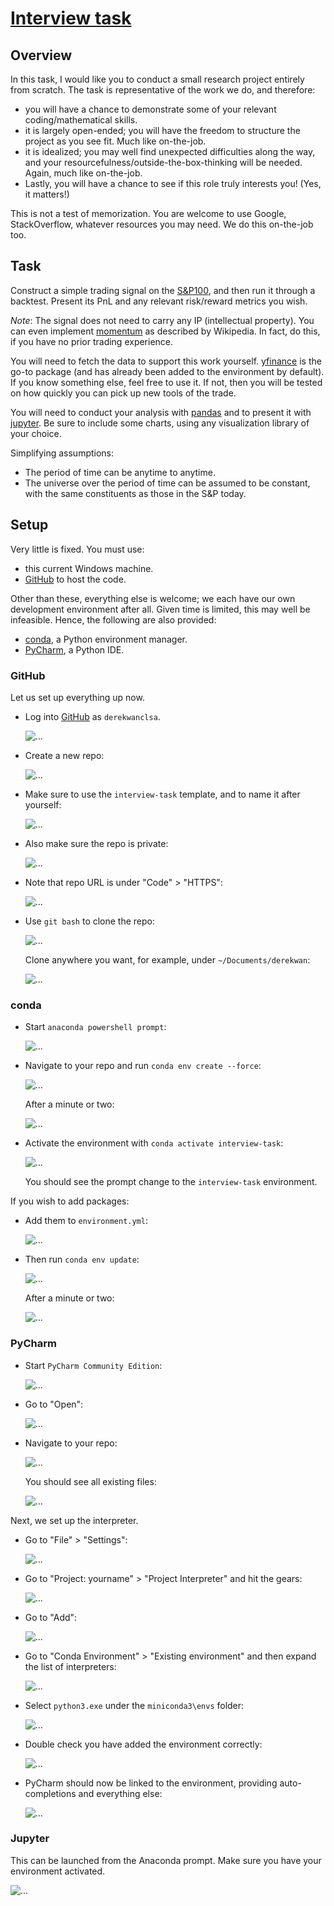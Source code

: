 # [Interview task](https://github.com/derekwanclsa/interview-task)

## Overview
In this task, I would like you to conduct a small research project entirely from scratch. The task is representative of the work we do, and therefore:

- you will have a chance to demonstrate some of your relevant coding/mathematical skills.
- it is largely open-ended; you will have the freedom to structure the project as you see fit. Much like on-the-job.
- it is idealized; you may well find unexpected difficulties along the way, and your resourcefulness/outside-the-box-thinking will be needed. Again, much like on-the-job.
- Lastly, you will have a chance to see if this role truly interests you! (Yes, it matters!)

This is not a test of memorization. You are welcome to use Google, StackOverflow, whatever resources you may need. We do this on-the-job too.

## Task
Construct a simple trading signal on the [S&P100](https://en.wikipedia.org/wiki/S%26P_100), and then run it through a backtest. Present its PnL and any relevant risk/reward metrics you wish.

*Note*: The signal does not need to carry any IP (intellectual property). You can even implement [momentum](https://en.wikipedia.org/wiki/Momentum_(technical_analysis)) as described by Wikipedia. In fact, do this, if you have no prior trading experience.

You will need to fetch the data to support this work yourself. [yfinance](https://github.com/ranaroussi/yfinance) is the go-to package (and has already been added to the environment by default). If you know something else, feel free to use it. If not, then you will be tested on how quickly you can pick up new tools of the trade.

You will need to conduct your analysis with [pandas](https://github.com/pandas-dev/pandas) and to present it with [jupyter](https://github.com/jupyterlab/jupyterlab/). Be sure to include some charts, using any visualization library of your choice.

Simplifying assumptions:

- The period of time can be anytime to anytime.
- The universe over the period of time can be assumed to be constant, with the same constituents as those in the S&P today.

## Setup

Very little is fixed. You must use:

- this current Windows machine.
- [GitHub](https://github.com/) to host the code.

Other than these, everything else is welcome; we each have our own development environment after all. Given time is limited, this may well be infeasible. Hence, the following are also provided:

- [conda](https://docs.conda.io/en/latest/), a Python environment manager.
- [PyCharm](https://www.jetbrains.com/pycharm/), a Python IDE.

### GitHub

Let us set up everything up now.

- Log into [GitHub](https://github.com/) as `derekwanclsa`.
  
  ![...](doc/github-login.png)
  
- Create a new repo:
  
  ![...](doc/new-repository.png)
  
- Make sure to use the `interview-task` template, and to name it after yourself:
  
  ![...](doc/new-repository2.png)

- Also make sure the repo is private:
  
  ![...](doc/new-repository3.png)

- Note that repo URL is under "Code" > "HTTPS":
  
  ![...](doc/new-repository4.png)
  
- Use `git bash` to clone the repo:
  
  ![...](doc/git-bash.png)

  Clone anywhere you want, for example, under `~/Documents/derekwan`:
  
  ![...](doc/clone-repository.png)

### conda

- Start `anaconda powershell prompt`:
  
  ![...](doc/anaconda-prompt.png)
  
- Navigate to your repo and run `conda env create --force`:
  
  ![...](doc/installing-conda.png)
  
  After a minute or two:
  
  ![...](doc/installing-conda2.png)

- Activate the environment with `conda activate interview-task`:

  ![...](doc/installing-conda3.png)

  You should see the prompt change to the `interview-task` environment.
  
If you wish to add packages:

- Add them to `environment.yml`:
    
  ![...](doc/adding-to-environment.png)
    
- Then run `conda env update`:
    
  ![...](doc/adding-to-environment2.png)
    
  After a minute or two:
    
  ![...](doc/adding-to-environment3.png)
    
### PyCharm

- Start `PyCharm Community Edition`:

  ![...](doc/start-pycharm0.png)

- Go to "Open":

  ![...](doc/start-pycharm1.png)

- Navigate to your repo:
  
  ![...](doc/start-pycharm2.png)
  
  You should see all existing files:
  
  ![...](doc/start-pycharm3.png)

Next, we set up the interpreter.

- Go to "File" > "Settings":
  
  ![...](doc/pycharm-interpreter.png)
  
- Go to "Project: yourname" > "Project Interpreter" and hit the gears:
  
  ![...](doc/pycharm-interpreter2.png)
  
- Go to "Add":
  
  ![...](doc/pycharm-interpreter2b.png)

- Go to "Conda Environment" > "Existing environment" and then expand the list of interpreters:
  
  ![...](doc/pycharm-interpreter4.png)

- Select `python3.exe` under the `miniconda3\envs` folder:
  
  ![...](doc/pycharm-interpreter5.png)

- Double check you have added the environment correctly:
  
  ![...](doc/pycharm-interpreter6.png)

- PyCharm should now be linked to the environment, providing auto-completions and everything else:
  
  ![...](doc/pycharm-auto-completion.png)

### Jupyter

This can be launched from the Anaconda prompt. Make sure you have your environment activated.

![...](doc/jupyter.png)

